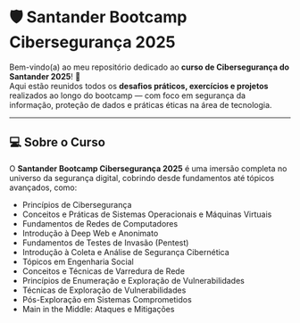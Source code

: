 # 🛡️ Santander Bootcamp Cibersegurança 2025  

Bem-vindo(a) ao meu repositório dedicado ao **curso de Cibersegurança do Santander 2025**! 🚀  
Aqui estão reunidos todos os **desafios práticos, exercícios e projetos** realizados ao longo do bootcamp — com foco em segurança da informação, proteção de dados e práticas éticas na área de tecnologia.  

---

## 💻 Sobre o Curso  

O **Santander Bootcamp Cibersegurança 2025** é uma imersão completa no universo da segurança digital, cobrindo desde fundamentos até tópicos avançados, como:  

- Princípios de Cibersegurança
- Conceitos e Práticas de Sistemas Operacionais e Máquinas Virtuais
- Fundamentos de Redes de Computadores
- Introdução à Deep Web e Anonimato
- Fundamentos de Testes de Invasão (Pentest)
- Introdução à Coleta e Análise de Segurança Cibernética
- Tópicos em Engenharia Social
- Conceitos e Técnicas de Varredura de Rede
- Princípios de Enumeração e Exploração de Vulnerabilidades
- Técnicas de Exploração de Vulnerabilidades
- Pós-Exploração em Sistemas Comprometidos
- Main in the Middle: Ataques e Mitigações